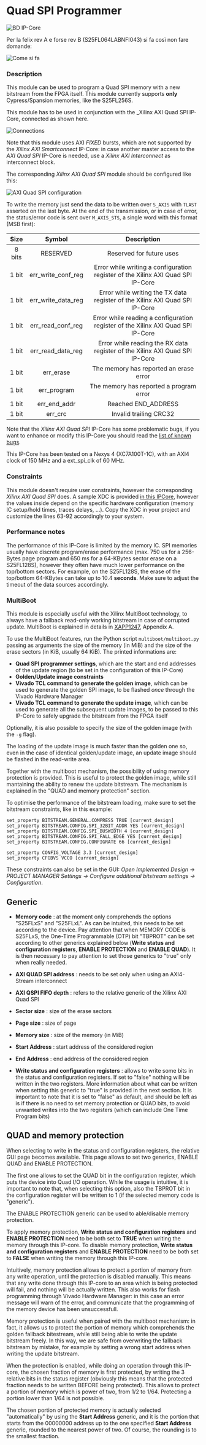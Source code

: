 # Quad SPI Programmer

![BD IP-Core](bd_ip_core.svg)

Per la felix rev A e forse rev B (S25FL064LABNFI043) si fa così non fare domande:

![Come si fa](sifacosi.png)

### Description

This module can be used to program a Quad SPI memory with a new bitstream from the FPGA itself. This module currently supports **only** Cypress/Spansion memories, like the S25FL256S.

This module has to be used in conjunction with the _Xilinx AXI Quad SPI IP-Core, connected as shown here.

![Connections](connections.svg)

Note that this module uses AXI _FIXED_ bursts, which are not supported by the _Xilinx AXI Smartconnect_ IP-Core: in case another master access to the _AXI Quad SPI_ IP-Core is needed, use a _Xilinx AXI Interconnect_ as interconnect block.

The corresponding _Xilinx AXI Quad SPI_ module should be configured like this:

![AXI Quad SPI configuration](axi_quad_spi_configuration.png)

To write the memory just send the data to be written over `S_AXIS` with `TLAST` asserted on the last byte. At the end of the transmission, or in case of error, the status/error code is sent over `M_AXIS_STS`, a single word with this format (MSB first):

| Size     | Symbol              | Description                                                                     |
|:--------:|:-------------------:|:-------------------------------------------------------------------------------:|
| 8 bits   | RESERVED            | Reserved for future uses                                                        |
| 1 bit    | err_write_conf_reg  | Error while writing a configuration register of the Xilinx AXI Quad SPI IP-Core |
| 1 bit    | err_write_data_reg  | Error while writing the TX data register of the Xilinx AXI Quad SPI IP-Core     |
| 1 bit    | err_read_conf_reg   | Error while reading a configuration register of the Xilinx AXI Quad SPI IP-Core |
| 1 bit    | err_read_data_reg   | Error while reading the RX data register of the Xilinx AXI Quad SPI IP-Core     |
| 1 bit    | err_erase           | The memory has reported an erase error                                          |
| 1 bit    | err_program         | The memory has reported a program error                                         |
| 1 bit    | err_end_addr        | Reached END_ADDRESS                                                             |
| 1 bit    | err_crc             | Invalid trailing CRC32                                                          |

Note that the _Xilinx AXI Quad SPI_ IP-Core has some problematic bugs, if you want to enhance or modify this IP-Core you should read the [list of known bugs](Xilinx_AXI_Quad_SPI_bugs.md).

This IP-Core has been tested on a Nexys 4 (XC7A100T-1C), with an AXI4 clock of 150 MHz and a ext_spi_clk of 60 MHz.

### Constraints

This module doesn't require user constraints, however the corresponding _Xilinx AXI Quad SPI_ does. A sample XDC is provided [in this IPCore](xilinx_axi_quad_spi_sample_constraints.xdc), however the values inside depend on the specific hardware configuration (memory IC setup/hold times, traces delays, ...). Copy the XDC in your project and customize the lines 63-92 accordingly to your system.

### Performance notes

The performance of this IP-Core is limited by the memory IC. SPI memories usually have discrete program/erase performance (max. 750 us for a 256-Bytes page program and 650 ms for a 64-KBytes sector erase on a S25FL128S), however they often have much lower performance on the top/bottom sectors. For example, on the S25FL128S, the erase of the top/bottom 64-KBytes can take up to 10.4 **seconds**. Make sure to adjust the timeout of the data sources accordingly.

### MultiBoot

This module is especially useful with the Xilinx MultiBoot technology, to always have a fallback read-only working bitstream in case of corrupted update. MultiBoot is explained in details in [XAPP1247](https://www.xilinx.com/support/documentation/application_notes/xapp1247-multiboot-spi.pdf), Appendix A.

To use the MultiBoot features, run the Python script `multiboot/multiboot.py` passing as arguments the size of the memory (in MiB) and the size of the erase sectors (in KiB, usually 64 KiB). The printed informations are:

 * **Quad SPI programmer settings**, which are the start and end addresses of the update region (to be set in the configuration of this IP-Core)
 * **Golden/Update image constraints**
 * **Vivado TCL command to generate the golden image**, which can be used to generate the golden SPI image, to be flashed _once_ through the Vivado Hardware Manager
 * **Vivado TCL command to generate the update image**, which can be used to generate all the subsequent update images, to be passed to this IP-Core to safely upgrade the bitstream from the FPGA itself

Optionally, it is also possible to specify the size of the golden image (with the `-g` flag).

The loading of the update image is much faster than the golden one so, even in the case of identical golden/update image, an update image should be flashed in the read-write area.

Together with the multiboot mechanism, the possibility of using memory protection is provided.
This is useful to protect the golden image, while still mantaining the ability to renew the
update bitstream. The mechanism is explained in the "QUAD and memory protection" section.

To optimise the performance of the bitstream loading, make sure to set the bitstream constraints, like in this example:

```
set_property BITSTREAM.GENERAL.COMPRESS TRUE [current_design]
set_property BITSTREAM.CONFIG.SPI_32BIT_ADDR YES [current_design]
set_property BITSTREAM.CONFIG.SPI_BUSWIDTH 4 [current_design]
set_property BITSTREAM.CONFIG.SPI_FALL_EDGE YES [current_design]
set_property BITSTREAM.CONFIG.CONFIGRATE 66 [current_design]

set_property CONFIG_VOLTAGE 3.3 [current_design]
set_property CFGBVS VCCO [current_design]
```

These constraints can also be set in the GUI: _Open Implemented Design -> PROJECT MANAGER Settings -> Configure additional bitstream settings -> Configuration_.

## Generic

- **Memory code** : at the moment only comprehends the options "S25FLxS" and "S25FLxL". As can
    be intuited, this needs to be set according to the device. Pay attention that when
    MEMORY CODE is S25FLxS, the One-Time Programmable (OTP) bit "TBPROT" can be set
    according to other generics explained below (**Write status and configuration registers**,
    **ENABLE PROTECTION** and **ENABLE QUAD**). It is then necessary to pay attention to set
    those generics to "true" only when really needed.

- **AXI QUAD SPI address** : needs to be set only when using an AXI4-Stream interconnect

- **AXI QSPI FIFO depth** : refers to the relative generic of the Xilinx AXI Quad SPI

- **Sector size** : size of the erase sectors

- **Page size** : size of page

- **Memory size** : size of the memory  (in MiB)

- **Start Address** : start address of the considered region

- **End Address** : end address of the considered region

- **Write status and configuration registers** : allows to write some bits in the
    status and configuration registers. If set to "false" nothing will be written in the two
    registers. More information about what can be written when setting this generic to "true" is
    provided in the next section. It is important to note that it is set to "false" as default,
    and should be left as is if there is no need to set memory protection or QUAD bits, to avoid
    unwanted writes into the two registers (which can include One Time Program bits)

## QUAD and memory protection

When selecting to write in the status and configuration registers, the relative GUI page
becomes available. This page allows to set two generics, ENABLE QUAD and ENABLE PROTECTION.

The first one allows to set the QUAD bit in the configuration register, which puts the device into Quad I/O operation. While the usage is intuitive, it is important to note that, when
selecting this option, also the TBPROT bit in the configuration register will be written to 1
(if the selected memory code is "generic").

The ENABLE PROTECTION generic can be used to able/disable memory protection.

To apply memory protection, **Write status and configuration registers** and
**ENABLE PROTECTION** need to be both set to **TRUE** when writing the memory through this IP-core.
To disable memory protection, **Write status and configuration registers** and
**ENABLE PROTECTION** need to be both set to **FALSE** when writing the memory through this IP-core.

Intuitively, memory protection allows to protect a portion of memory from any write operation,
until the protection is disabled manually. This means that any write done through this IP-core
to an area which is being protected will fail, and nothing will be actually written. This also
works for flash programming through Vivado Hardware Manager: in this case an error message will
warn of the error, and communicate that the programming of the memory device has been unsuccessfull.

Memory protection is useful when paired with the multiboot mechanism: in fact, it allows us to
protect the portion of memory which comprehends the golden fallback bitestream, while still
being able to write the update bitstream freely. In this way, we are safe from overwriting the fallback bitstream by mistake, for example by setting a wrong start address when writing the update bitstream.

When the protection is enabled, while doing an operation through this IP-core, the chosen fraction of memory is first protected, by writing the 3 relative bits in the status register (obviously
this means that the protected fraction needs to be written BEFORE being protected).
This allows to protect a portion of memory which is power of two, from 1/2 to 1/64. Protecting a portion lower than 1/64 is not possible.

The chosen portion of protected memory is actually selected "automatically" by using the
**Start Address** generic, and it is the portion that starts from the 00000000 address up
to the one specified **Start Address** generic, rounded to the nearest power of two. Of course, the rounding is to the smallest fraction.
